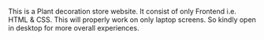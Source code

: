This is a Plant decoration store website. It consist of only Frontend i.e. HTML & CSS. This will properly work on only laptop screens. So kindly open in desktop for more overall experiences.
